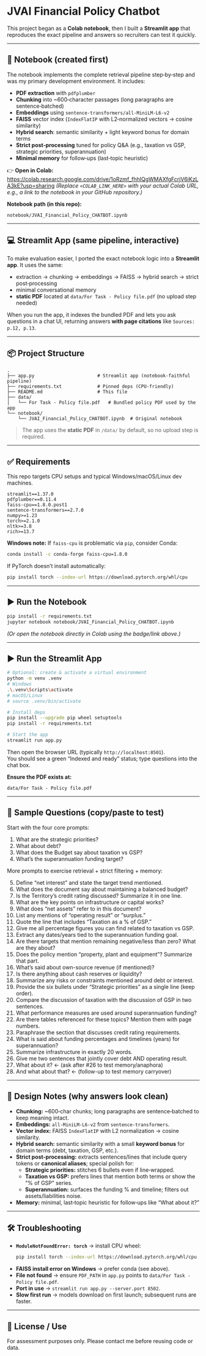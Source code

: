 # JVAI Financial Policy Chatbot

This project began as a **Colab notebook**, then I built a **Streamlit app** that reproduces the exact pipeline and answers so recruiters can test it quickly.

---

## 📓 Notebook (created first)

The notebook implements the complete retrieval pipeline step‑by‑step and was my primary development environment. It includes:
- **PDF extraction** with `pdfplumber`
- **Chunking** into ~600‑character passages (long paragraphs are sentence‑batched)
- **Embeddings** using `sentence-transformers/all-MiniLM-L6-v2`
- **FAISS** vector index (`IndexFlatIP` with L2‑normalized vectors → cosine similarity)
- **Hybrid search**: semantic similarity + light keyword bonus for domain terms
- **Strict post‑processing** tuned for policy Q&A (e.g., taxation vs GSP, strategic priorities, superannuation)
- **Minimal memory** for follow‑ups (last‑topic heuristic)

👉 **Open in Colab:** https://colab.research.google.com/drive/1oRzmf_fhhIQgWMAXfgFcrjV6iKzLA3kE?usp=sharing
*(Replace `<COLAB_LINK_HERE>` with your actual Colab URL, e.g., a link to the notebook in your GitHub repository.)*

**Notebook path (in this repo):**
```
notebook/JVAI_Financial_Policy_CHATBOT.ipynb
```

---

## 💻 Streamlit App (same pipeline, interactive)

To make evaluation easier, I ported the exact notebook logic into a **Streamlit app**. It uses the same:
- extraction → chunking → embeddings → FAISS → hybrid search → strict post‑processing
- minimal conversational memory
- **static PDF** located at `data/For Task - Policy file.pdf` (no upload step needed)

When you run the app, it indexes the bundled PDF and lets you ask questions in a chat UI, returning answers **with page citations** like `Sources: p.12, p.13`.

---

## 📦 Project Structure

```
.
├── app.py                       # Streamlit app (notebook-faithful pipeline)
├── requirements.txt             # Pinned deps (CPU-friendly)
├── README.md                    # This file
├── data/
│   └── For Task - Policy file.pdf   # Bundled policy PDF used by the app
└── notebook/
    └── JVAI_Financial_Policy_CHATBOT.ipynb  # Original notebook
```

> The app uses the **static PDF** in `/data/` by default, so no upload step is required.

---

## ✅ Requirements

This repo targets CPU setups and typical Windows/macOS/Linux dev machines.

```
streamlit==1.37.0
pdfplumber==0.11.4
faiss-cpu==1.8.0.post1
sentence-transformers==2.7.0
numpy>=1.23
torch>=2.1.0
nltk>=3.8
rich>=13.7
```

**Windows note:** If `faiss-cpu` is problematic via `pip`, consider Conda:

```bash
conda install -c conda-forge faiss-cpu=1.8.0
```

If PyTorch doesn’t install automatically:

```bash
pip install torch --index-url https://download.pytorch.org/whl/cpu
```

---

## ▶️ Run the Notebook

```bash
pip install -r requirements.txt
jupyter notebook notebook/JVAI_Financial_Policy_CHATBOT.ipynb
```
*(Or open the notebook directly in Colab using the badge/link above.)*

---

## ▶️ Run the Streamlit App

```bash
# Optional: create & activate a virtual environment
python -m venv .venv
# Windows
.\.venv\Scripts\activate
# macOS/Linux
# source .venv/bin/activate

# Install deps
pip install --upgrade pip wheel setuptools
pip install -r requirements.txt

# Start the app
streamlit run app.py
```

Then open the browser URL (typically `http://localhost:8501`).  
You should see a green “Indexed and ready” status; type questions into the chat box.

**Ensure the PDF exists at:**
```
data/For Task - Policy file.pdf
```

---

## 🧪 Sample Questions (copy/paste to test)

Start with the four core prompts:

1) What are the strategic priorities?  
2) What about debt?  
3) What does the Budget say about taxation vs GSP?  
4) What’s the superannuation funding target?

More prompts to exercise retrieval + strict filtering + memory:

5) Define “net interest” and state the target trend mentioned.  
6) What does the document say about maintaining a balanced budget?  
7) Is the Territory’s credit rating discussed? Summarize it in one line.  
8) What are the key points on infrastructure or capital works?  
9) What does “net assets” refer to in this document?  
10) List any mentions of “operating result” or “surplus.”  
11) Quote the line that includes “Taxation as a % of GSP.”  
12) Give me all percentage figures you can find related to taxation vs GSP.  
13) Extract any dates/years tied to the superannuation funding goal.  
14) Are there targets that mention remaining negative/less than zero? What are they about?  
15) Does the policy mention “property, plant and equipment”? Summarize that part.  
16) What’s said about own-source revenue (if mentioned)?  
17) Is there anything about cash reserves or liquidity?  
18) Summarize any risks or constraints mentioned around debt or interest.  
19) Provide the six bullets under “Strategic priorities” as a single line (keep order).  
20) Compare the discussion of taxation with the discussion of GSP in two sentences.  
21) What performance measures are used around superannuation funding?  
22) Are there tables referenced for these topics? Mention them with page numbers.  
23) Paraphrase the section that discusses credit rating requirements.  
24) What is said about funding percentages and timelines (years) for superannuation?  
25) Summarize infrastructure in exactly 20 words.  
26) Give me two sentences that jointly cover debt AND operating result.  
27) What about it?  ← (ask after #26 to test memory/anaphora)  
28) And what about that?  ← (follow-up to test memory carryover)

---

## 🧠 Design Notes (why answers look clean)

- **Chunking:** ~600‑char chunks; long paragraphs are sentence‑batched to keep meaning intact.  
- **Embeddings:** `all-MiniLM-L6-v2` from `sentence-transformers`.  
- **Vector index:** FAISS `IndexFlatIP` with L2 normalization → cosine similarity.  
- **Hybrid search:** semantic similarity with a small **keyword bonus** for domain terms (debt, taxation, GSP, etc.).  
- **Strict post‑processing:** extracts sentences/lines that include query tokens or **canonical aliases**; special polish for:
  - **Strategic priorities:** stitches 6 bullets even if line‑wrapped.  
  - **Taxation vs GSP:** prefers lines that mention both terms or show the “% of GSP” series.  
  - **Superannuation:** surfaces the funding % and timeline; filters out assets/liabilities noise.  
- **Memory:** minimal, last‑topic heuristic for follow‑ups like “What about it?”

---

## 🛠️ Troubleshooting

- **`ModuleNotFoundError: torch`** → install CPU wheel:
  ```bash
  pip install torch --index-url https://download.pytorch.org/whl/cpu
  ```
- **FAISS install error on Windows** → prefer conda (see above).  
- **File not found** → ensure `PDF_PATH` in `app.py` points to `data/For Task - Policy file.pdf`.  
- **Port in use** → `streamlit run app.py --server.port 8502`.  
- **Slow first run** → models download on first launch; subsequent runs are faster.

---

## 📄 License / Use

For assessment purposes only. Please contact me before reusing code or data.
